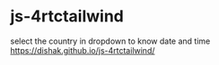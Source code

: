 # js-4rtctailwind
select the country in dropdown to know date and time 
https://dishak.github.io/js-4rtctailwind/
